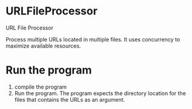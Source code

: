 # URLFileProcessor
URL File Processor

Process multiple URLs located in multiple files.  It uses concurrency to maximize available resources.

# Run the program
1. compile the program
2. Run the program. The program expects the directory location for the files that contains the URLs as an argument.
